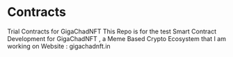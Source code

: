 # Contracts
Trial Contracts for GigaChadNFT
This Repo is for the test Smart Contract Development for GigaChadNFT , a Meme Based Crypto Ecosystem that I am working on
Website : gigachadnft.in
